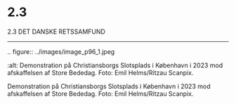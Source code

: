 # 2.3

2.3 
DET DANSKE RETSSAMFUND


---

<!-- Figures extracted from nearby pages -->

.. figure:: ../images/image_p96_1.jpeg

   :alt: Demonstration på Christiansborgs Slotsplads i København i 2023 mod 	afskaffelsen	af	Store	Bededag.	Foto:	Emil	Helms/Ritzau	Scanpix.

   Demonstration på Christiansborgs Slotsplads i København i 2023 mod 	afskaffelsen	af	Store	Bededag.	Foto:	Emil	Helms/Ritzau	Scanpix.
